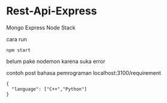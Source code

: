 # Rest-Api-Express
Mongo Express Node Stack


cara run
```
npm start
```

belum pake nodemon karena suka error

contoh post bahasa pemrograman
localhost:3100/requirement


```
{
  "language": ["C++","Python"]
}
```
